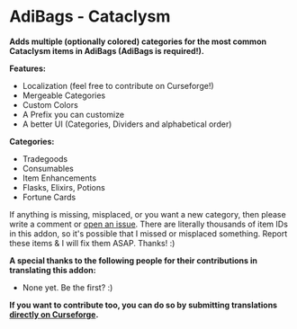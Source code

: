 # AdiBags - Cataclysm

**Adds multiple (optionally colored) categories for the most common Cataclysm items in AdiBags (AdiBags is required!).**

**Features:**

- Localization (feel free to contribute on Curseforge!)
- Mergeable Categories
- Custom Colors
- A Prefix you can customize
- A better UI (Categories, Dividers and alphabetical order)

**Categories:**

- Tradegoods
- Consumables
- Item Enhancements
- Flasks, Elixirs, Potions
- Fortune Cards

If anything is missing, misplaced, or you want a new category, then please write a comment or [open an issue](https://github.com/Zottelchens-WoW-Addons/AdiBags-Cataclysm/issues). There are literally thousands of item IDs in this addon, so it's possible that I missed or misplaced something. Report these items & I will fix them ASAP. Thanks! :)

**A special thanks to the following people for their contributions in translating this addon:**

- None yet. Be the first? :)

**If you want to contribute too, you can do so by submitting translations [directly on Curseforge](#TODO_UPDATE_THIS_LINK).**
